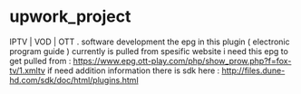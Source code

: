 # upwork_project
IPTV | VOD | OTT . software development
the epg in this plugin ( electronic program guide ) currently is pulled from spesific website
i need this epg to get pulled from : https://www.epg.ott-play.com/php/show_prow.php?f=fox-tv/1.xmltv
if need addition information there is sdk here : http://files.dune-hd.com/sdk/doc/html/plugins.html
